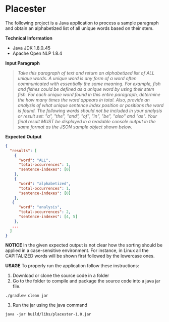 # Placester

The following project is a Java application to process a sample paragraph and obtain an alphabetized list of all unique words based on their stem.

**Technical Information**
* Java JDK 1.8.0_45
* Apache Open NLP 1.8.4

**Input Paragraph**
>*Take this paragraph of text and return an alphabetized list of ALL unique words.  A unique word is any form of a word often communicated with essentially the same meaning. For example, fish and fishes could be defined as a unique word by using their stem fish. For each unique word found in this entire paragraph, determine the how many times the word appears in total. Also, provide an analysis of what unique sentence index position or positions the word is found. The following words should not be included in your analysis or result set: "a", "the", "and", "of", "in", "be", "also" and "as".  Your final result MUST be displayed in a readable console output in the same format as the JSON sample object shown below.*

**Expected Output**
```json
{
  "results": [
    {
      "word": "ALL",
      "total-occurrences": 1,
      "sentence-indexes": [0]
    },
    {
      "word": "alphabetized",
      "total-occurrences": 1,
      "sentence-indexes": [0]
    },
   {
      "word": "analysis",
      "total-occurrences": 2,
      "sentence-indexes": [4, 5]
    },
   ...
  ]
}
```
**NOTICE**
In the given expected output is not clear how the sorting should be applied in a case-sensitive environment. For instance, in Linux all the CAPITALIZED words will be shown first followed by the lowercase ones.

**USAGE**
To properly run the application follow these instructions:
1) Download or clone the source code in a folder
2) Go to the folder to compile and package the source code into a java jar file.

`./gradlew clean jar`

3) Run the jar using the java command

`java -jar build/libs/placester-1.0.jar`
